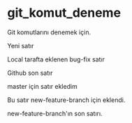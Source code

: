 # git_komut_deneme

Git komutlarını denemek için.

Yeni satır

Local tarafta eklenen bug-fix satır

Github son satır

master için satır ekledim

Bu satır new-feature-branch için eklendi.

new-feature-branch'ın son satırı.
